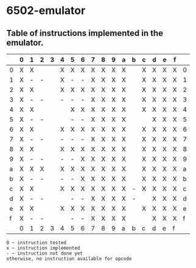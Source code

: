 # 6502-emulator
## Table of instructions implemented in the emulator.

|   | 0 | 1 | 2 | 3 | 4 | 5 | 6 | 7 | 8 | 9 | a | b | c | d | e | f |   |
|---|---|---|---|---|---|---|---|---|---|---|---|---|---|---|---|---|---|
| 0 | X | X |   |   | X | X | X | X | X | X | X |   | X | X | X | X | 0 |
| 1 | X | - | - |   | X | - | - | X | X | X | X |   | X | X | X | X | 1 |
| 2 | X | X |   |   | X | X | X | X | X | X | X |   | X | X | X | X | 2 |
| 3 | X | - | - |   | - | - | - | X | X | X | X |   | X | X | X | X | 3 |
| 4 | X | X |   |   |   | X | X | X | X | X | X |   | X | X | X | X | 4 |
| 5 | X | - | - |   |   | - | - | X | X | X | X |   |   | X | X | X | 5 |
| 6 | X | X |   |   | X | X | X | X | X | X | X |   | X | X | X | X | 6 |
| 7 | X | - | - |   | - | - | - | X | X | X | X |   | X | X | X | X | 7 |
| 8 | X | X |   |   | X | X | X | X | X | X | X |   | X | X | X | X | 8 |
| 9 | X | - | - |   | - | - | X | X | X | X | X |   | X | X | X | X | 9 |
| a | X | X | X |   | X | X | X | X | X | X | X |   | X | X | X | X | a |
| b | X | - | - |   | - | - | X | X | X | X | X |   | X | X | X | X | b |
| c | X | X |   |   | X | X | X | X | X | X | X | - | X | X | X | X | c |
| d | X | - | - |   |   | - | - | X | X | X | X | - |   | X | X | X | d |
| e | X | X |   |   | X | X | X | X | X | X | X |   | X | X | X | X | e |
| f | X | - | - |   |   | - | - | X | X | X | X |   |   | X | X | X | f |
|   | 0 | 1 | 2 | 3 | 4 | 5 | 6 | 7 | 8 | 9 | a | b | c | d | e | f |   |

`O ~ instruction tested`  
`x ~ instruction implemented`  
`- ~ instruction not done yet`  
`otherwise, no instruction available for opcode`





















